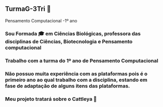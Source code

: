 ## TurmaG-3Tri :rose:
Pensamento Computacional -1º ano 
### Sou Formada :mortar_board: em Ciências Biológicas, professora das disciplinas de Ciências, Biotecnologia e Pensamento computacional
### Trabalho com a turma do 1º ano de Pensamento Computacional
### Não possuo muita experiência com as plataformas pois é o primeiro ano ao qual trabalho com a disciplina, estando em fase de adaptação de alguns itens das plataformas.
### Meu projeto tratará sobre o Cattleya 💮
